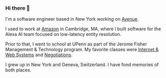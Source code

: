### Hi there 👋

I'm a software engineer based in New York working on [Avenue](https://avenue.so).

I used to work at [Amazon](https://developer.amazon.com/en-US/alexa/science/) in Cambridge, MA, where I built software for the Alexa AI team focused on low-latency entity resolution.

Prior to that, I went to school at UPenn as part of the Jerome Fisher Management & Technology program. My favorite classes were [Internet & Web Systems](https://www.cis.upenn.edu/~cis455/) and [Negotiations](https://apps.wharton.upenn.edu/syllabi/2015C/LGST206409/).

I grew up in New York and Geneva, Switzerland. I have fond memories of both places.
